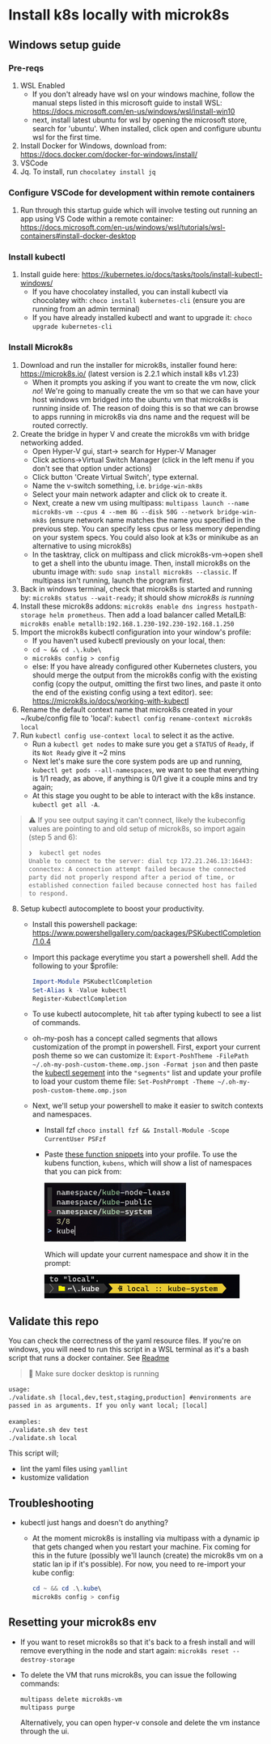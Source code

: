 # Install k8s locally with microk8s

## Windows setup guide

### Pre-reqs

1. WSL Enabled
    * If you don't already have wsl on your windows machine, follow the manual steps listed in this microsoft guide to install WSL: <https://docs.microsoft.com/en-us/windows/wsl/install-win10>
    * next, install latest ubuntu for wsl by opening the microsoft store, search for 'ubuntu'. When installed, click open and configure ubuntu wsl for the first time.
2. Install Docker for Windows, download from: <https://docs.docker.com/docker-for-windows/install/>
3. VSCode
4. Jq. To install, run `chocolatey install jq`

### Configure VSCode for development within remote containers

1. Run through this startup guide which will involve testing out running an app using VS Code within a remote container: <https://docs.microsoft.com/en-us/windows/wsl/tutorials/wsl-containers#install-docker-desktop> 

### Install kubectl

1. Install guide here: <https://kubernetes.io/docs/tasks/tools/install-kubectl-windows/>
    * If you have chocolatey installed, you can install kubectl via chocolatey with: `choco install kubernetes-cli` (ensure you are running from an admin terminal)
    * If you have already installed kubectl and want to upgrade it: `choco upgrade kubernetes-cli`

### Install Microk8s

1. Download and run the installer for microk8s, installer found here: <https://microk8s.io/> (latest version is 2.2.1 which install k8s v1.23)
    * When it prompts you asking if you want to create the vm now, click *no*! We're going to manually create the vm so that we can have your host windows vm bridged into the ubuntu vm that microk8s is running inside of. The reason of doing this is so that we can browse to apps running in microk8s via dns name and the request will be routed correctly.
2. Create the bridge in hyper V and create the microk8s vm with bridge networking added.
    * Open Hyper-V gui, start-> search for Hyper-V Manager
    * Click actions->Virtual Switch Manager (click in the left menu if you don't see that option under actions)
    * Click button 'Create Virtual Switch', type external.
    * Name the v-switch something, i.e. `bridge-win-mk8s`
    * Select your main network adapter and click ok to create it.
    * Next, create a new vm using multipass: `multipass launch --name microk8s-vm --cpus 4 --mem 8G --disk 50G --network bridge-win-mk8s` (ensure network name matches the name you specified in the previous step. You can specify less cpus or less memory depending on your system specs. You could also look at k3s or minikube as an alternative to using microk8s)
    * In the tasktray, click on multipass and click microk8s-vm->open shell to get a shell into the ubuntu image. Then, install microk8s on the ubuntu image with: `sudo snap install microk8s --classic`. If multipass isn't running, launch the program first.
3. Back in windows terminal, check that microk8s is started and running by: `microk8s status --wait-ready`; it should show *microk8s is running*
4. Install these microk8s addons: `microk8s enable dns ingress hostpath-storage helm prometheus`. Then add a load balancer called MetalLB: `microk8s enable metallb:192.168.1.230-192.230-192.168.1.250`
5. Import the microk8s kubectl configuration into your window's profile:
    * If you haven't used kubectl previously on your local, then:
    * `cd ~ && cd .\.kube\`
    * `microk8s config > config`
    * else:  If you have already configured other Kubernetes clusters, you should merge the output from the microk8s config with the existing config (copy the output, omitting the first two lines, and paste it onto the end of the existing config using a text editor). see: https://microk8s.io/docs/working-with-kubectl
6. Rename the default context name that microk8s created in your ~/kube/config file to 'local': `kubectl config rename-context microk8s local` 
7. Run `kubectl config use-context local` to select it as the active.
    * Run a `kubectl get nodes` to make sure you get a `STATUS` of `Ready`, if its `Not Ready` give it ~2 mins
    * Next let's make sure the core system pods are up and running, `kubectl get pods --all-namespaces`, we want to see that everything is 1/1 ready, as above, if anything is 0/1 give it a couple mins and try again;
    * At this stage you ought to be able to interact with the k8s instance. `kubectl get all -A`.

> :warning: If you see output saying it can't connect, likely the kubeconfig values are pointing to and old setup of microk8s, so import again (step 5 and 6): 
> ``` 
> ❯  kubectl get nodes 
> Unable to connect to the server: dial tcp 172.21.246.13:16443: connectex: A connection attempt failed because the connected party did not properly respond after a period of time, or established connection failed because connected host has failed to respond.
> ```

8. Setup kubectl autocomplete to boost your productivity.
    * Install this powershell package: <https://www.powershellgallery.com/packages/PSKubectlCompletion/1.0.4>
    * Import this package everytime you start a powershell shell. Add the following to your $profile:

        ```powershell
        Import-Module PSKubectlCompletion
        Set-Alias k -Value kubectl
        Register-KubectlCompletion
        ```

    * To use kubectl autocomplete, hit `tab` after typing kubectl to see a list of commands.
    * oh-my-posh has a concept called segments that allows customization of the prompt in powershell. First, export your current posh theme so we can customize it: `Export-PoshTheme -FilePath ~/.oh-my-posh-custom-theme.omp.json -Format json` and then paste the [kubectl segement](https://ohmyposh.dev/docs/kubectl/) into the `"segments"` list and update your profile to load your custom theme file: `Set-PoshPrompt -Theme ~/.oh-my-posh-custom-theme.omp.json`
    * Next, we'll setup your powershell to make it easier to switch contexts and namespaces.
        * Install fzf `choco install fzf && Install-Module -Scope CurrentUser PSFzf`
        * Paste [these function snippets](https://medium.com/dataseries/handy-kubernetes-context-namespace-switcher-for-powershell-a432ff8ae7cd) into your profile. To use the kubens function, `kubens`, which will show a list of namespaces that you can pick from:
  
            ![Terminal kubens usage](kubectl-kubens.png)

            Which will update your current namespace and show it in the prompt:

            ![Terminal prompt with kubectl namespace segment](kubectl-current-namespace-example.png)

## Validate this repo

You can check the correctness of  the yaml resource files. If you're on windows, you will need to run this script in a WSL terminal as it's a bash script that runs a docker container. See [Readme](../windows-terminal/README.md)

>:star2: Make sure docker desktop is running

```shell
usage:
./validate.sh [local,dev,test,staging,production] #environments are passed in as arguments. If you only want local; [local]

examples:
./validate.sh dev test
./validate.sh local

```

This script will;

* lint the yaml files using `yamllint`
* kustomize validation
  
## Troubleshooting

* kubectl just hangs and doesn't do anything?
  * At the moment microk8s is installing via multipass with a dynamic ip that gets changed when you restart your machine. Fix coming for this in the future (possibly we'll launch (create) the microk8s vm on a static lan ip if it's possible). For now, you need to re-import your kube config:
  
    ```powershell
    cd ~ && cd .\.kube\
    microk8s config > config
    ```

## Resetting your microk8s env

* If you want to reset microk8s so that it's back to a fresh install and will remove everything in the node and start again: `microk8s reset --destroy-storage`

* To delete the VM that runs microk8s, you can issue the following commands:

    ```shell
    multipass delete microk8s-vm
    multipass purge
    ```

    Alternatively, you can open hyper-v console and delete the vm instance through the ui.
